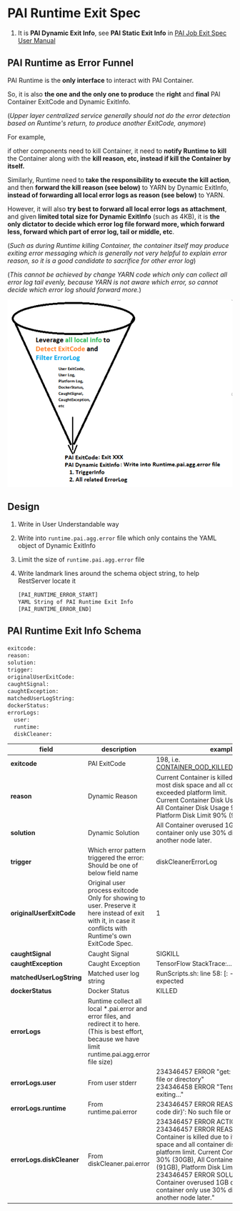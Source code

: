 # PAI Runtime Exit Spec
1. It is **PAI Dynamic Exit Info**, see **PAI Static Exit Info** in [PAI Job Exit Spec User Manual](../../src/job-exit-spec/config/user-manual.md)

## PAI Runtime as Error Funnel
PAI Runtime is the **only interface** to interact with PAI Container.

So, it is also **the one and the only one to produce** the **right** and **final** PAI Container ExitCode and Dynamic ExitInfo.

(*Upper layer centralized service generally should not do the error detection based on Runtime's return, to produce another ExitCode, anymore*)

For example,

if other components need to kill Container, it need to **notify Runtime to kill** the Container along with the **kill reason, etc, instead if kill the Container by itself.**

Similarly, Runtime need to **take the responsibility to execute the kill action**, and then **forward the kill reason (see below)** to YARN by Dynamic ExitInfo, **instead of forwarding all local error logs as reason (see below)** to YARN.

However, it will also **try best to forward all local error logs as attachment**, and given **limited total size for Dynamic ExitInfo** (such as 4KB), it is **the only dictator to decide which error log file forward more, which forward less, forward which part of error log, tail or middle, etc**.

(*Such as during Runtime killing Container, the container itself may produce exiting error messaging which is generally not very helpful to explain error reason, so it is a good candidate to sacrifice for other error log*)

(*This cannot be achieved by change YARN code which only can collect all error log tail evenly, because YARN is not aware which error, so cannot decide which error log should forward more.*)

<p style="text-align: left;">
  <img src="runtime-exit-spec.png" title="Architecture" alt="Architecture" />
</p>

## Design
1. Write in User Understandable way
2. Write into `runtime.pai.agg.error` file which only contains the YAML object of Dynamic ExitInfo
3. Limit the size of `runtime.pai.agg.error` file
4. Write landmark lines around the schema object string, to help RestServer locate it

    ```
    [PAI_RUNTIME_ERROR_START]
    YAML String of PAI Runtime Exit Info
    [PAI_RUNTIME_ERROR_END]
    ```


## PAI Runtime Exit Info Schema
```
exitcode:
reason:
solution:
trigger:
originalUserExitCode:
caughtSignal:
caughtException:
matchedUserLogString:
dockerStatus:
errorLogs:
  user:
  runtime:
  diskCleaner:
```

|field|description|example|
|-----|-----------|--------|
| **exitcode** | PAI ExitCode | 198, i.e. [CONTAINER_OOD_KILLED_BY_DISKCLEANER](../../src/job-exit-spec/config/job-exit-spec.md) |
| **reason** | Dynamic Reason | Current Container is killed due to it used most disk space and all container disk usage exceeded platform limit.<br>Current Container Disk Usage 30% (30GB), All Container Disk Usage 91% (91GB), Platform Disk Limit 90% (90GB). |
| **solution** | Dynamic Solution | All Container overused 1GB disk, but current container only use 30% disk, please retry on another node later. |
| **trigger** | Which error pattern triggered the error:<br>Should be one of below field name | diskCleanerErrorLog |
| **originalUserExitCode** | Original user process exitcode<br>Only for showing to user. Preserve it here instead of exit with it, in case it conflicts with Runtime's own ExitCode Spec. | 1 |
| **caughtSignal** | Caught Signal | SIGKILL |
| **caughtException** | Caught Exception | TensorFlow StackTrace:... |
| **matchedUserLogString** | Matched user log string | RunScripts.sh: line 58: [: -gt: unary operator expected |
| **dockerStatus** | Docker Status | KILLED |
| **errorLogs** | Runtime collect all local *.pai.error and error files, and redirect it to here. (This is best effort, because we have limit runtime.pai.agg.error file size) | |
| **errorLogs.user** | From user stderr | 	234346457 ERROR "get: `/dgfdg': No such file or directory"<br>234346458 ERROR "Tensorflow failed to init, exiting…" |
| **errorLogs.runtime** | From runtime.pai.error | 234346457 ERROR REASON "get: `/{user code dir}': No such file or directory" |
| **errorLogs.diskCleaner** | From diskCleaner.pai.error |234346457 ERROR ACTION "KILL"<br>234346457 ERROR REASON "Current Container is killed due to it used most disk space and all container disk usage exceeded platform limit. Current Container Disk Usage 30% (30GB), All Container Disk Usage 91% (91GB), Platform Disk Limit 90% (90GB)."<br>234346457 ERROR SOLUTION "All Container overused 1GB disk, but current container only use 30% disk, please retry on another node later."|
